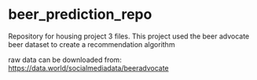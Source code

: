 # beer_prediction_repo
Repository for housing project 3 files. This project used the beer advocate beer dataset to create a recommendation algorithm 

raw data can be downloaded from: https://data.world/socialmediadata/beeradvocate
